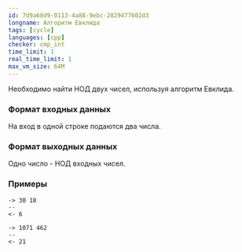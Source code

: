 ```yaml
---
id: 7d9a68d9-0113-4a88-9ebc-2829477602d3
longname: Алгоритм Евклида
tags: [cycle]
languages: [cpp]
checker: cmp_int
time_limit: 1
real_time_limit: 1
max_vm_size: 64M
---
```



Необходимо найти НОД двух чисел, используя алгоритм Евклида.

### Формат входных данных

На вход в одной строке подаются два числа.

### Формат выходных данных

Одно число - НОД входных чисел.

### Примеры

```
-> 30 18
--
<- 6
```

```
-> 1071 462
--
<- 21
```
